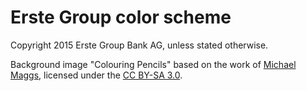 # Erste Group color scheme

Copyright 2015 Erste Group Bank AG, unless stated otherwise.

Background image "Colouring Pencils" based on the work of [Michael Maggs](https://de.wikipedia.org/wiki/Buntstift#/media/File:Colouring_pencils.jpg), 
licensed under the [CC BY-SA 3.0](http://creativecommons.org/licenses/by-sa/3.0).
